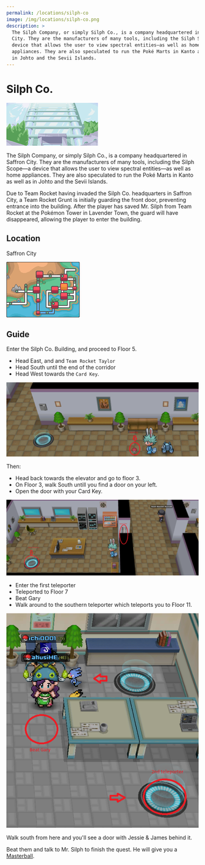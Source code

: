 ```yaml
---
permalink: /locations/silph-co
image: /img/locations/silph-co.png
description: >
  The Silph Company, or simply Silph Co., is a company headquartered in Saffron
  City. They are the manufacturers of many tools, including the Silph Scope—a
  device that allows the user to view spectral entities—as well as home
  appliances. They are also speculated to run the Poké Marts in Kanto as well as
  in Johto and the Sevii Islands.
---
```


# Silph Co.

![silph co](/img/locations/silph-co.png)

The Silph Company, or simply Silph Co., is a company headquartered in Saffron
City. They are the manufacturers of many tools, including the Silph Scope—a
device that allows the user to view spectral entities—as well as home
appliances. They are also speculated to run the Poké Marts in Kanto as well as
in Johto and the Sevii Islands.

Due to Team Rocket having invaded the Silph Co. headquarters in Saffron City, a
Team Rocket Grunt is initially guarding the front door, preventing entrance into
the building. After the player has saved Mr. Silph from Team Rocket at the
Pokémon Tower in Lavender Town, the guard will have disappeared, allowing the
player to enter the building.

## Location

Saffron City

![saffron-city](/img/maps/saffron-city.png)

## Guide

Enter the Silph Co. Building, and proceed to Floor 5.

* Head East, and and  `Team Rocket Taylor`
* Head South until the end of the corridor
* Head West towards the `Card Key`.

![silph co card key](/img/maps/silph-co-cardkey.png)

Then:

* Head back towards the elevator and go to floor 3.
* On Floor 3, walk South untill you find a door on your left.
* Open the door with your Card Key.

![silph co teleporter](/img/maps/silph-co-teleporter.png)

* Enter the first teleporter
* Teleported to Floor 7
* Beat Gary
* Walk around to the southern teleporter which teleports you to Floor 11.

![silph co gary](/img/maps/silph-co-gary.png)

Walk south from here and you'll see a door with Jessie & James behind it.

Beat them and talk to Mr. Silph to finish the quest. He will give you a
[Masterball](/items/masterball).
